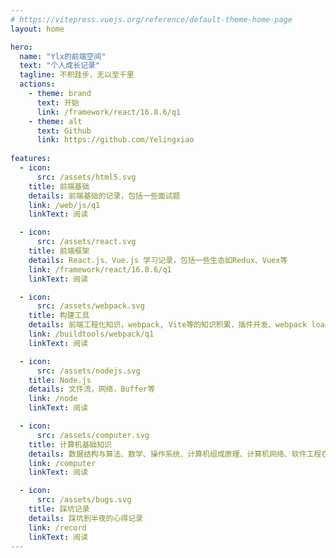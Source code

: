 ```yaml
---
# https://vitepress.vuejs.org/reference/default-theme-home-page
layout: home

hero:
  name: "Ylx的前端空间"
  text: "个人成长记录"
  tagline: 不积跬步，无以至千里
  actions:
    - theme: brand
      text: 开始
      link: /framework/react/16.8.6/q1
    - theme: alt
      text: Github
      link: https://github.com/Yelingxiao
      
features:
  - icon: 
      src: /assets/html5.svg
    title: 前端基础
    details: 前端基础的记录，包括一些面试题
    link: /web/js/q1
    linkText: 阅读

  - icon:
      src: /assets/react.svg
    title: 前端框架
    details: React.js、Vue.js 学习记录，包括一些生态如Redux、Vuex等
    link: /framework/react/16.8.6/q1
    linkText: 阅读

  - icon:
      src: /assets/webpack.svg
    title: 构建工具
    details: 前端工程化知识，webpack, Vite等的知识积累，插件开发、webpack loader开发等  
    link: /buildtools/webpack/q1
    linkText: 阅读

  - icon:
      src: /assets/nodejs.svg
    title: Node.js
    details: 文件流，网络，Buffer等
    link: /node
    linkText: 阅读

  - icon:
      src: /assets/computer.svg
    title: 计算机基础知识
    details: 数据结构与算法、数学、操作系统、计算机组成原理、计算机网络、软件工程在内的常用计算机科学知识
    link: /computer
    linkText: 阅读

  - icon:
      src: /assets/bugs.svg
    title: 踩坑记录
    details: 踩坑到半夜的心得记录
    link: /record
    linkText: 阅读
---
```


